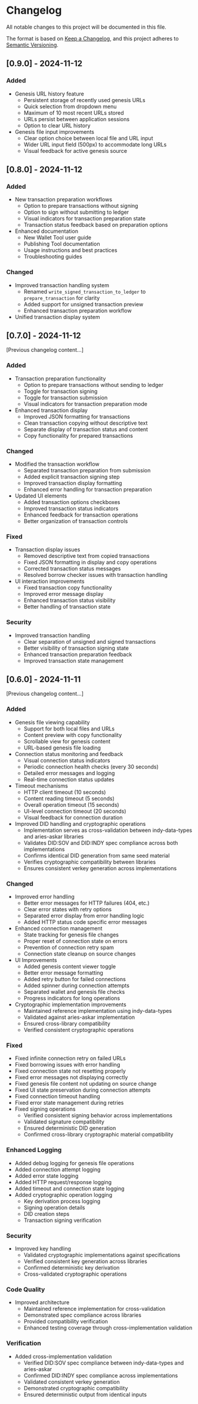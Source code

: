 # Changelog

All notable changes to this project will be documented in this file.

The format is based on [Keep a Changelog](https://keepachangelog.com/en/1.0.0/),
and this project adheres to [Semantic Versioning](https://semver.org/spec/v2.0.0.html).

## [0.9.0] - 2024-11-12

### Added

- Genesis URL history feature
    - Persistent storage of recently used genesis URLs
    - Quick selection from dropdown menu
    - Maximum of 10 most recent URLs stored
    - URLs persist between application sessions
    - Option to clear URL history
- Genesis file input improvements
    - Clear option choice between local file and URL input
    - Wider URL input field (500px) to accommodate long URLs
    - Visual feedback for active genesis source

## [0.8.0] - 2024-11-12

### Added

- New transaction preparation workflows
    - Option to prepare transactions without signing
    - Option to sign without submitting to ledger
    - Visual indicators for transaction preparation state
    - Transaction status feedback based on preparation options
- Enhanced documentation
    - New Wallet Tool user guide
    - Publishing Tool documentation
    - Usage instructions and best practices
    - Troubleshooting guides

### Changed

- Improved transaction handling system
    - Renamed `write_signed_transaction_to_ledger` to `prepare_transaction` for clarity
    - Added support for unsigned transaction preview
    - Enhanced transaction preparation workflow
- Unified transaction display system

## [0.7.0] - 2024-11-12

[Previous changelog content...]

### Added

- Transaction preparation functionality
    - Option to prepare transactions without sending to ledger
    - Toggle for transaction signing
    - Toggle for transaction submission
    - Visual indicators for transaction preparation mode
- Enhanced transaction display
    - Improved JSON formatting for transactions
    - Clean transaction copying without descriptive text
    - Separate display of transaction status and content
    - Copy functionality for prepared transactions

### Changed

- Modified the transaction workflow
    - Separated transaction preparation from submission
    - Added explicit transaction signing step
    - Improved transaction display formatting
    - Enhanced error handling for transaction preparation
- Updated UI elements
    - Added transaction options checkboxes
    - Improved transaction status indicators
    - Enhanced feedback for transaction operations
    - Better organization of transaction controls

### Fixed

- Transaction display issues
    - Removed descriptive text from copied transactions
    - Fixed JSON formatting in display and copy operations
    - Corrected transaction status messages
    - Resolved borrow checker issues with transaction handling
- UI interaction improvements
    - Fixed transaction copy functionality
    - Improved error message display
    - Enhanced transaction status visibility
    - Better handling of transaction state

### Security

- Improved transaction handling
    - Clear separation of unsigned and signed transactions
    - Better visibility of transaction signing state
    - Enhanced transaction preparation feedback
    - Improved transaction state management

## [0.6.0] - 2024-11-11

[Previous changelog content...]

### Added

- Genesis file viewing capability
    - Support for both local files and URLs
    - Content preview with copy functionality
    - Scrollable view for genesis content
    - URL-based genesis file loading
- Connection status monitoring and feedback
    - Visual connection status indicators
    - Periodic connection health checks (every 30 seconds)
    - Detailed error messages and logging
    - Real-time connection status updates
- Timeout mechanisms
    - HTTP client timeout (10 seconds)
    - Content reading timeout (5 seconds)
    - Overall operation timeout (15 seconds)
    - UI-level connection timeout (20 seconds)
    - Visual feedback for connection duration
- Improved DID handling and cryptographic operations
    - Implementation serves as cross-validation between indy-data-types and aries-askar libraries
    - Validates DID:SOV and DID:INDY spec compliance across both implementations
    - Confirms identical DID generation from same seed material
    - Verifies cryptographic compatibility between libraries
    - Ensures consistent verkey generation across implementations

### Changed

- Improved error handling
    - Better error messages for HTTP failures (404, etc.)
    - Clear error states with retry options
    - Separated error display from error handling logic
    - Added HTTP status code specific error messages
- Enhanced connection management
    - State tracking for genesis file changes
    - Proper reset of connection state on errors
    - Prevention of connection retry spam
    - Connection state cleanup on source changes
- UI Improvements
    - Added genesis content viewer toggle
    - Better error message formatting
    - Added retry button for failed connections
    - Added spinner during connection attempts
    - Separated wallet and genesis file checks
    - Progress indicators for long operations
- Cryptographic implementation improvements
    - Maintained reference implementation using indy-data-types
    - Validated against aries-askar implementation
    - Ensured cross-library compatibility
    - Verified consistent cryptographic operations

### Fixed

- Fixed infinite connection retry on failed URLs
- Fixed borrowing issues with error handling
- Fixed connection state not resetting properly
- Fixed error messages not displaying correctly
- Fixed genesis file content not updating on source change
- Fixed UI state preservation during connection attempts
- Fixed connection timeout handling
- Fixed error state management during retries
- Fixed signing operations
    - Verified consistent signing behavior across implementations
    - Validated signature compatibility
    - Ensured deterministic DID generation
    - Confirmed cross-library cryptographic material compatibility

### Enhanced Logging

- Added debug logging for genesis file operations
- Added connection attempt logging
- Added error state logging
- Added HTTP request/response logging
- Added timeout and connection state logging
- Added cryptographic operation logging
    - Key derivation process logging
    - Signing operation details
    - DID creation steps
    - Transaction signing verification

### Security

- Improved key handling
    - Validated cryptographic implementations against specifications
    - Verified consistent key generation across libraries
    - Confirmed deterministic key derivation
    - Cross-validated cryptographic operations

### Code Quality

- Improved architecture
    - Maintained reference implementation for cross-validation
    - Demonstrated spec compliance across libraries
    - Provided compatibility verification
    - Enhanced testing coverage through cross-implementation validation

### Verification

- Added cross-implementation validation
    - Verified DID:SOV spec compliance between indy-data-types and aries-askar
    - Confirmed DID:INDY spec compliance across implementations
    - Validated consistent verkey generation
    - Demonstrated cryptographic compatibility
    - Ensured deterministic output from identical inputs